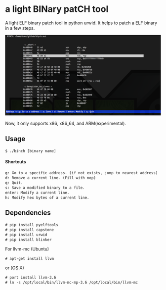 # a light BINary patCH tool
A light ELF binary patch tool in python urwid. It helps to patch a ELF binary in a few steps.

![capture](./img/screenshot.png)

Now, it only supports x86, x86_64, and ARM(experimental).

## Usage

```
$ ./binch [binary name]
```

#### Shortcuts
```
g: Go to a specific address. (if not exists, jump to nearest address)
d: Remove a current line. (Fill with nop)
q: Quit.
s: Save a modified binary to a file.
enter: Modify a current line.
h: Modify hex bytes of a current line.
```

## Dependencies
```
# pip install pyelftools
# pip install capstone
# pip install urwid
# pip install blinker
```

For llvm-mc (Ubuntu)
```
# apt-get install llvm
```
or (OS X)
```
# port install llvm-3.6
# ln -s /opt/local/bin/llvm-mc-mp-3.6 /opt/local/bin/llvm-mc
```
